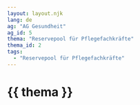 ```yaml
---
layout: layout.njk
lang: de
ag: "AG Gesundheit"
ag_id: 5
thema: "Reservepool für Pflegefachkräfte"
thema_id: 2
tags:
  - "Reservepool für Pflegefachkräfte"
---
```


# {{ thema }}
